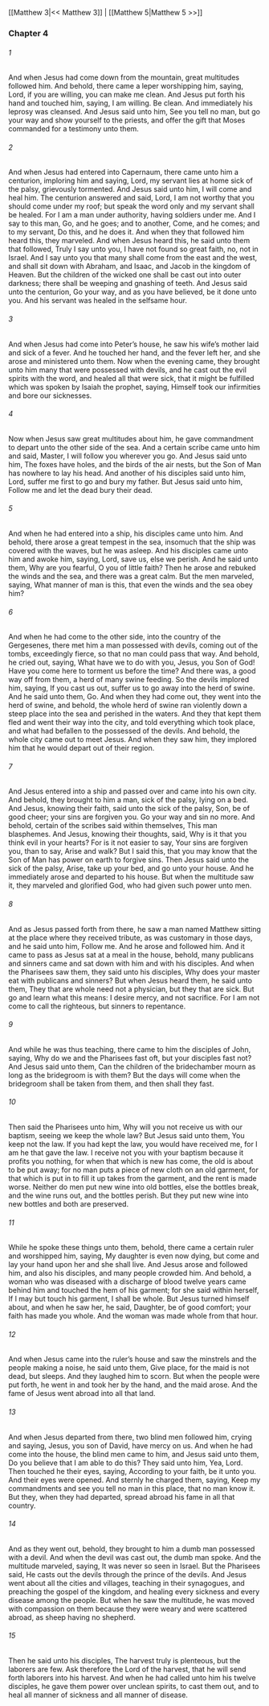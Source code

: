[[Matthew 3|<< Matthew 3]]  |  [[Matthew 5|Matthew 5 >>]]

### Chapter 4
###### 1
And when Jesus had come down from the mountain, great multitudes followed him. And behold, there came a leper worshipping him, saying, Lord, if you are willing, you can make me clean. And Jesus put forth his hand and touched him, saying, I am willing. Be clean. And immediately his leprosy was cleansed. And Jesus said unto him, See you tell no man, but go your way and show yourself to the priests, and offer the gift that Moses commanded for a testimony unto them.

###### 2
And when Jesus had entered into Capernaum, there came unto him a centurion, imploring him and saying, Lord, my servant lies at home sick of the palsy, grievously tormented. And Jesus said unto him, I will come and heal him. The centurion answered and said, Lord, I am not worthy that you should come under my roof; but speak the word only and my servant shall be healed. For I am a man under authority, having soldiers under me. And I say to this man, Go, and he goes; and to another, Come, and he comes; and to my servant, Do this, and he does it. And when they that followed him heard this, they marveled. And when Jesus heard this, he said unto them that followed, Truly I say unto you, I have not found so great faith, no, not in Israel. And I say unto you that many shall come from the east and the west, and shall sit down with Abraham, and Isaac, and Jacob in the kingdom of Heaven. But the children of the wicked one shall be cast out into outer darkness; there shall be weeping and gnashing of teeth. And Jesus said unto the centurion, Go your way, and as you have believed, be it done unto you. And his servant was healed in the selfsame hour.

###### 3
And when Jesus had come into Peter’s house, he saw his wife’s mother laid and sick of a fever. And he touched her hand, and the fever left her, and she arose and ministered unto them. Now when the evening came, they brought unto him many that were possessed with devils, and he cast out the evil spirits with the word, and healed all that were sick, that it might be fulfilled which was spoken by Isaiah the prophet, saying, Himself took our infirmities and bore our sicknesses.

###### 4
Now when Jesus saw great multitudes about him, he gave commandment to depart unto the other side of the sea. And a certain scribe came unto him and said, Master, I will follow you wherever you go. And Jesus said unto him, The foxes have holes, and the birds of the air nests, but the Son of Man has nowhere to lay his head. And another of his disciples said unto him, Lord, suffer me first to go and bury my father. But Jesus said unto him, Follow me and let the dead bury their dead.

###### 5
And when he had entered into a ship, his disciples came unto him. And behold, there arose a great tempest in the sea, insomuch that the ship was covered with the waves, but he was asleep. And his disciples came unto him and awoke him, saying, Lord, save us, else we perish. And he said unto them, Why are you fearful, O you of little faith? Then he arose and rebuked the winds and the sea, and there was a great calm. But the men marveled, saying, What manner of man is this, that even the winds and the sea obey him?

###### 6
And when he had come to the other side, into the country of the Gergesenes, there met him a man possessed with devils, coming out of the tombs, exceedingly fierce, so that no man could pass that way. And behold, he cried out, saying, What have we to do with you, Jesus, you Son of God! Have you come here to torment us before the time? And there was, a good way off from them, a herd of many swine feeding. So the devils implored him, saying, If you cast us out, suffer us to go away into the herd of swine. And he said unto them, Go. And when they had come out, they went into the herd of swine, and behold, the whole herd of swine ran violently down a steep place into the sea and perished in the waters. And they that kept them fled and went their way into the city, and told everything which took place, and what had befallen to the possessed of the devils. And behold, the whole city came out to meet Jesus. And when they saw him, they implored him that he would depart out of their region.

###### 7
And Jesus entered into a ship and passed over and came into his own city. And behold, they brought to him a man, sick of the palsy, lying on a bed. And Jesus, knowing their faith, said unto the sick of the palsy, Son, be of good cheer; your sins are forgiven you. Go your way and sin no more. And behold, certain of the scribes said within themselves, This man blasphemes. And Jesus, knowing their thoughts, said, Why is it that you think evil in your hearts? For is it not easier to say, Your sins are forgiven you, than to say, Arise and walk? But I said this, that you may know that the Son of Man has power on earth to forgive sins. Then Jesus said unto the sick of the palsy, Arise, take up your bed, and go unto your house. And he immediately arose and departed to his house. But when the multitude saw it, they marveled and glorified God, who had given such power unto men.

###### 8
And as Jesus passed forth from there, he saw a man named Matthew sitting at the place where they received tribute, as was customary in those days, and he said unto him, Follow me. And he arose and followed him. And it came to pass as Jesus sat at a meal in the house, behold, many publicans and sinners came and sat down with him and with his disciples. And when the Pharisees saw them, they said unto his disciples, Why does your master eat with publicans and sinners? But when Jesus heard them, he said unto them, They that are whole need not a physician, but they that are sick. But go and learn what this means: I desire mercy, and not sacrifice. For I am not come to call the righteous, but sinners to repentance.

###### 9
And while he was thus teaching, there came to him the disciples of John, saying, Why do we and the Pharisees fast oft, but your disciples fast not? And Jesus said unto them, Can the children of the bridechamber mourn as long as the bridegroom is with them? But the days will come when the bridegroom shall be taken from them, and then shall they fast.

###### 10
Then said the Pharisees unto him, Why will you not receive us with our baptism, seeing we keep the whole law? But Jesus said unto them, You keep not the law. If you had kept the law, you would have received me, for I am he that gave the law. I receive not you with your baptism because it profits you nothing, for when that which is new has come, the old is about to be put away; for no man puts a piece of new cloth on an old garment, for that which is put in to fill it up takes from the garment, and the rent is made worse. Neither do men put new wine into old bottles, else the bottles break, and the wine runs out, and the bottles perish. But they put new wine into new bottles and both are preserved.

###### 11
While he spoke these things unto them, behold, there came a certain ruler and worshipped him, saying, My daughter is even now dying, but come and lay your hand upon her and she shall live. And Jesus arose and followed him, and also his disciples, and many people crowded him. And behold, a woman who was diseased with a discharge of blood twelve years came behind him and touched the hem of his garment; for she said within herself, If I may but touch his garment, I shall be whole. But Jesus turned himself about, and when he saw her, he said, Daughter, be of good comfort; your faith has made you whole. And the woman was made whole from that hour.

###### 12
And when Jesus came into the ruler’s house and saw the minstrels and the people making a noise, he said unto them, Give place, for the maid is not dead, but sleeps. And they laughed him to scorn. But when the people were put forth, he went in and took her by the hand, and the maid arose. And the fame of Jesus went abroad into all that land.

###### 13
And when Jesus departed from there, two blind men followed him, crying and saying, Jesus, you son of David, have mercy on us. And when he had come into the house, the blind men came to him, and Jesus said unto them, Do you believe that I am able to do this? They said unto him, Yea, Lord. Then touched he their eyes, saying, According to your faith, be it unto you. And their eyes were opened. And sternly he charged them, saying, Keep my commandments and see you tell no man in this place, that no man know it. But they, when they had departed, spread abroad his fame in all that country.

###### 14
And as they went out, behold, they brought to him a dumb man possessed with a devil. And when the devil was cast out, the dumb man spoke. And the multitude marveled, saying, It was never so seen in Israel. But the Pharisees said, He casts out the devils through the prince of the devils. And Jesus went about all the cities and villages, teaching in their synagogues, and preaching the gospel of the kingdom, and healing every sickness and every disease among the people. But when he saw the multitude, he was moved with compassion on them because they were weary and were scattered abroad, as sheep having no shepherd.

###### 15
Then he said unto his disciples, The harvest truly is plenteous, but the laborers are few. Ask therefore the Lord of the harvest, that he will send forth laborers into his harvest. And when he had called unto him his twelve disciples, he gave them power over unclean spirits, to cast them out, and to heal all manner of sickness and all manner of disease.